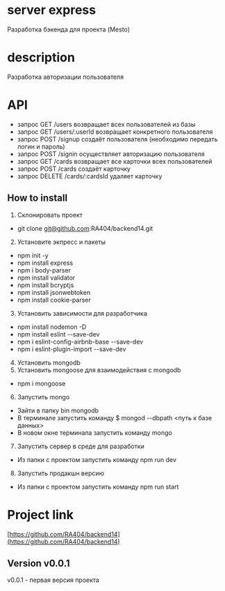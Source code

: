 # server express
Разработка бэкенда для проекта (Mesto)

# description
Разработка авторизации пользователя

# API 
* запрос GET /users возвращает всех пользователей из базы
* запрос GET /users/:userId возвращает конкретного пользователя
* запрос POST /signup создаёт пользователя (необходимо передать логин и пароль)
* запрос POST /signin осуществляет авторизацию пользователя
* запрос GET /cards возвращает все карточки всех пользователей
* запрос POST /cards создаёт карточку
* запрос DELETE /cards/:cardsId удаляет карточку

## How to install
1. Склонировать проект
* git clone git@github.com:RA404/backend14.git
2. Установите экпресс и пакеты
* npm init -y
* npm install express
* npm i body-parser
* npm install validator
* npm install bcryptjs
* npm install jsonwebtoken
* npm install cookie-parser
3. Установить зависимости для разработчика
* npm install nodemon -D
* npm install eslint --save-dev   
* npm i eslint-config-airbnb-base --save-dev
* npm i eslint-plugin-import --save-dev
4. Установить mongodb
5. Установить mongoose для взаимодействия с mongodb
* npm i mongoose
6. Запустить mongo
* Зайти в папку bin mongodb
* В терминале запустить команду $ mongod --dbpath <путь к базе данных>
* В новом окне терминала запустить команду mongo
7. Запустить сервер в среде для разработки
* Из папки с проектом запустить команду npm run dev
8. Запустить продакшн версию
* Из папки с проектом запустить команду npm run start

# Project link 
[https://github.com/RA404/backend14](https://github.com/RA404/backend14)

## Version v0.0.1
v0.0.1 - первая версия проекта
